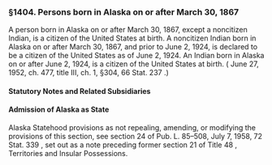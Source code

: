 <!--
url: https://uscode.house.gov/view.xhtml?req=granuleid:USC-prelim-title8-section1404&num=0&edition=prelim
date_accessed: 2024-07-28 23:45:51
-->
### §1404\. Persons born in Alaska on or after March 30, 1867
 A person born in Alaska on or after March 30, 1867, except a noncitizen Indian, is a citizen of the United States at birth. A noncitizen Indian born in Alaska on or after March 30, 1867, and prior to June 2, 1924, is declared to be a citizen of the United States as of June 2, 1924\. An Indian born in Alaska on or after June 2, 1924, is a citizen of the United States at birth.
 (
 June 27, 1952, ch. 477, title III, ch. 1, §304,
 66 Stat. 237
 .)
#### **Statutory Notes and Related Subsidiaries**
#### Admission of Alaska as State
 Alaska Statehood provisions as not repealing, amending, or modifying the provisions of this section, see section 24 of
 Pub. L. 85–508,
 July 7, 1958,
 72 Stat. 339
 , set out as a note preceding former
 section 21 of Title 48
 , Territories and Insular Possessions.
